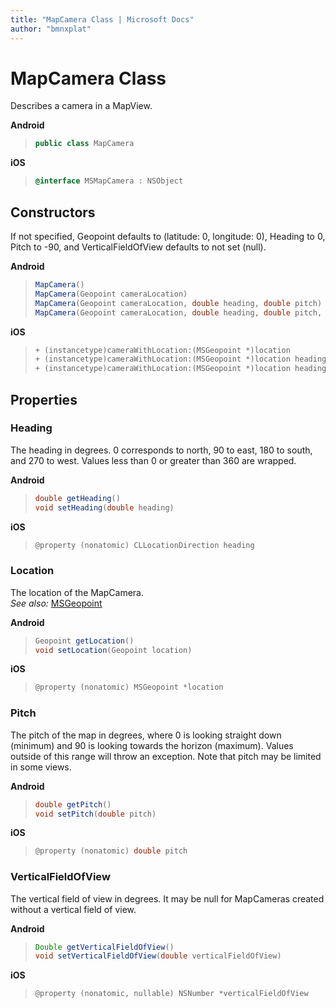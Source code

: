```yaml
---
title: "MapCamera Class | Microsoft Docs"
author: "bmnxplat"
---
```


# MapCamera Class

Describes a camera in a MapView.

**Android**

>```java
> public class MapCamera
>```

**iOS**

>```objectivec
> @interface MSMapCamera : NSObject

## Constructors

If not specified, Geopoint defaults to (latitude: 0, longitude: 0), Heading to 0, Pitch to -90, and VerticalFieldOfView defaults to not set (null).

**Android**

>```java
> MapCamera()
> MapCamera(Geopoint cameraLocation) 
> MapCamera(Geopoint cameraLocation, double heading, double pitch)
> MapCamera(Geopoint cameraLocation, double heading, double pitch, double verticalFieldOfView)
>```

**iOS**

>```objectivec + (instancetype)camera
> + (instancetype)cameraWithLocation:(MSGeopoint *)location
> + (instancetype)cameraWithLocation:(MSGeopoint *)location heading:(CLLocationDirection)heading pitch:(double)pitch
> + (instancetype)cameraWithLocation:(MSGeopoint *)location heading:(CLLocationDirection)heading pitch:(double)pitch verticalFieldOfView:(double)fov
>```

## Properties

### Heading

The heading in degrees. 0 corresponds to north, 90 to east, 180 to south, and 270 to west. Values less than 0 or greater than 360 are wrapped.

**Android**

>```java
> double getHeading()
> void setHeading(double heading)
>```

**iOS**

>```objectivec
> @property (nonatomic) CLLocationDirection heading
>```


### Location

The location of the MapCamera.  
_See also:_ [MSGeopoint](Geopoint-class.md)

**Android**

>```java
> Geopoint getLocation()
> void setLocation(Geopoint location)
>```

**iOS**

>```objectivec
> @property (nonatomic) MSGeopoint *location
>```

### Pitch

The pitch of the map in degrees, where 0 is looking straight down (minimum) and 90 is looking towards the horizon (maximum). Values outside of this range will throw an exception.
Note that pitch may be limited in some views.

**Android**

>```java
> double getPitch()
> void setPitch(double pitch)
>```

**iOS**

>```objectivec
> @property (nonatomic) double pitch
>```

### VerticalFieldOfView

The vertical field of view in degrees. It may be null for MapCameras created without a vertical field of view.

**Android**

>```java
> Double getVerticalFieldOfView()
> void setVerticalFieldOfView(double verticalFieldOfView)
>```

**iOS**

>```objectivec
> @property (nonatomic, nullable) NSNumber *verticalFieldOfView
>```
